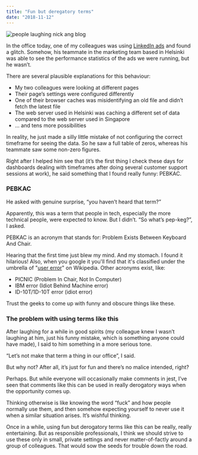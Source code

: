 ```yaml
---
title: "Fun but deregatory terms"
date: "2018-11-12"
---
```


![people laughing nick ang blog](images/helena-lopes-633154-unsplash.jpg)

In the office today, one of my colleagues was using [LinkedIn ads](https://business.linkedin.com/marketing-solutions/ads) and found a glitch. Somehow, his teammate in the marketing team based in Helsinki was able to see the performance statistics of the ads we were running, but he wasn’t.

There are several plausible explanations for this behaviour:

- My two colleagues were looking at different pages
- Their page’s settings were configured differently
- One of their browser caches was misidentifying an old file and didn’t fetch the latest file
- The web server used in Helsinki was caching a different set of data compared to the web server used in Singapore
- … and tens more possibilities

In reality, he just made a silly little mistake of not configuring the correct timeframe for seeing the data. So he saw a full table of zeros, whereas his teammate saw some non-zero figures.

Right after I helped him see that (it’s the first thing I check these days for dashboards dealing with timeframes after doing several customer support sessions at work), he said something that I found really funny: PEBKAC.

### PEBKAC

He asked with genuine surprise, “you haven’t heard that term?”

Apparently, this was a term that people in tech, especially the more technical people, were expected to know. But I didn’t. “So what’s pep-keg?”, I asked.

PEBKAC is an acronym that stands for: Problem Exists Between Keyboard And Chair.

Hearing that the first time just blew my mind. And my stomach. I found it hilarious! Also, when you google it you'll find that it's classified under the umbrella of "[user error](https://en.wikipedia.org/wiki/User_error)" on Wikipedia. Other acronyms exist, like:

- PICNIC (Problem In Chair, Not In Computer)
- IBM error (Idiot Behind Machine error)
- ID-10T/1D-10T error (idiot error)

Trust the geeks to come up with funny and obscure things like these.

### The problem with using terms like this

After laughing for a while in good spirits (my colleague knew I wasn’t laughing at him, just his funny mistake, which is something anyone could have made), I said to him something in a more serious tone.

“Let’s not make that term a thing in our office”, I said.

But why not? After all, it’s just for fun and there’s no malice intended, right?

Perhaps. But while everyone will occasionally make comments in jest, I’ve seen that comments like this can be used in really derogatory ways when the opportunity comes up.

Thinking otherwise is like knowing the word “fuck” and how people normally use them, and then somehow expecting yourself to never use it when a similar situation arises. It’s wishful thinking.

Once in a while, using fun but derogatory terms like this can be really, really entertaining. But as responsible professionals, I think we should strive to use these only in small, private settings and never matter-of-factly around a group of colleagues. That would sow the seeds for trouble down the road.
